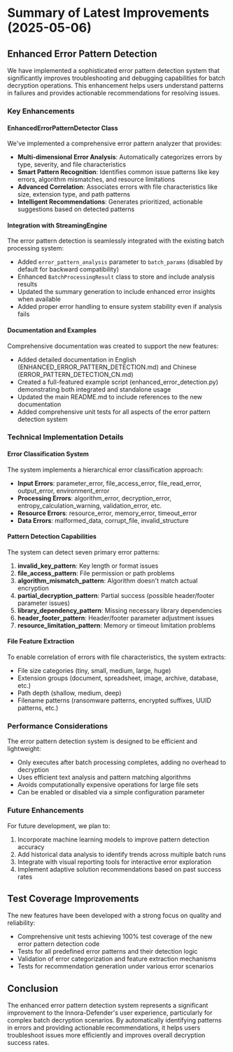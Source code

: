 # Summary of Latest Improvements (2025-05-06)

## Enhanced Error Pattern Detection

We have implemented a sophisticated error pattern detection system that significantly improves troubleshooting and debugging capabilities for batch decryption operations. This enhancement helps users understand patterns in failures and provides actionable recommendations for resolving issues.

### Key Enhancements

#### EnhancedErrorPatternDetector Class

We've implemented a comprehensive error pattern analyzer that provides:

- **Multi-dimensional Error Analysis**: Automatically categorizes errors by type, severity, and file characteristics
- **Smart Pattern Recognition**: Identifies common issue patterns like key errors, algorithm mismatches, and resource limitations
- **Advanced Correlation**: Associates errors with file characteristics like size, extension type, and path patterns
- **Intelligent Recommendations**: Generates prioritized, actionable suggestions based on detected patterns

#### Integration with StreamingEngine

The error pattern detection is seamlessly integrated with the existing batch processing system:

- Added `error_pattern_analysis` parameter to `batch_params` (disabled by default for backward compatibility)
- Enhanced `BatchProcessingResult` class to store and include analysis results
- Updated the summary generation to include enhanced error insights when available
- Added proper error handling to ensure system stability even if analysis fails

#### Documentation and Examples

Comprehensive documentation was created to support the new features:

- Added detailed documentation in English (ENHANCED_ERROR_PATTERN_DETECTION.md) and Chinese (ERROR_PATTERN_DETECTION_CN.md)
- Created a full-featured example script (enhanced_error_detection.py) demonstrating both integrated and standalone usage
- Updated the main README.md to include references to the new documentation
- Added comprehensive unit tests for all aspects of the error pattern detection system

### Technical Implementation Details

#### Error Classification System

The system implements a hierarchical error classification approach:

- **Input Errors**: parameter_error, file_access_error, file_read_error, output_error, environment_error
- **Processing Errors**: algorithm_error, decryption_error, entropy_calculation_warning, validation_error, etc.
- **Resource Errors**: resource_error, memory_error, timeout_error
- **Data Errors**: malformed_data, corrupt_file, invalid_structure

#### Pattern Detection Capabilities

The system can detect seven primary error patterns:

1. **invalid_key_pattern**: Key length or format issues
2. **file_access_pattern**: File permission or path problems
3. **algorithm_mismatch_pattern**: Algorithm doesn't match actual encryption
4. **partial_decryption_pattern**: Partial success (possible header/footer parameter issues)
5. **library_dependency_pattern**: Missing necessary library dependencies
6. **header_footer_pattern**: Header/footer parameter adjustment issues
7. **resource_limitation_pattern**: Memory or timeout limitation problems

#### File Feature Extraction

To enable correlation of errors with file characteristics, the system extracts:

- File size categories (tiny, small, medium, large, huge)
- Extension groups (document, spreadsheet, image, archive, database, etc.)
- Path depth (shallow, medium, deep)
- Filename patterns (ransomware patterns, encrypted suffixes, UUID patterns, etc.)

### Performance Considerations

The error pattern detection system is designed to be efficient and lightweight:

- Only executes after batch processing completes, adding no overhead to decryption
- Uses efficient text analysis and pattern matching algorithms
- Avoids computationally expensive operations for large file sets
- Can be enabled or disabled via a simple configuration parameter

### Future Enhancements

For future development, we plan to:

1. Incorporate machine learning models to improve pattern detection accuracy
2. Add historical data analysis to identify trends across multiple batch runs
3. Integrate with visual reporting tools for interactive error exploration
4. Implement adaptive solution recommendations based on past success rates

## Test Coverage Improvements

The new features have been developed with a strong focus on quality and reliability:

- Comprehensive unit tests achieving 100% test coverage of the new error pattern detection code
- Tests for all predefined error patterns and their detection logic
- Validation of error categorization and feature extraction mechanisms
- Tests for recommendation generation under various error scenarios

## Conclusion

The enhanced error pattern detection system represents a significant improvement to the Innora-Defender's user experience, particularly for complex batch decryption scenarios. By automatically identifying patterns in errors and providing actionable recommendations, it helps users troubleshoot issues more efficiently and improves overall decryption success rates.